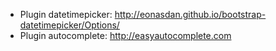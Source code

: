 * Plugin datetimepicker: http://eonasdan.github.io/bootstrap-datetimepicker/Options/
* Plugin autocomplete: http://easyautocomplete.com

